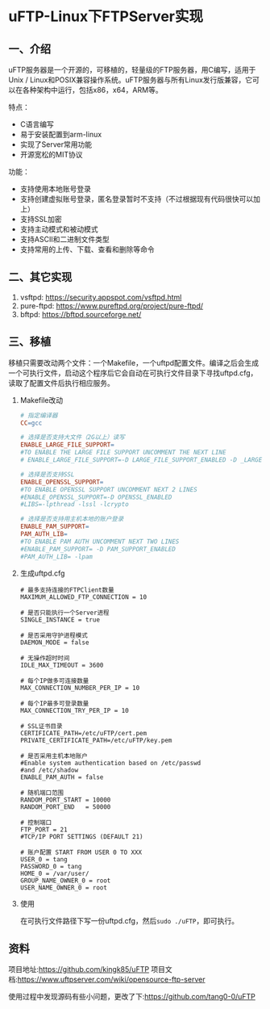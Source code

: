 # uFTP-Linux下FTPServer实现

## 一、介绍

uFTP服务器是一个开源的，可移植的，轻量级的FTP服务器，用C编写，适用于Unix / Linux和POSIX兼容操作系统。uFTP服务器与所有Linux发行版兼容，它可以在各种架构中运行，包括x86，x64，ARM等。

特点：

- C语言编写
- 易于安装配置到arm-linux
- 实现了Server常用功能
- 开源宽松的MIT协议

功能：

- 支持使用本地账号登录
- 支持创建虚拟账号登录，匿名登录暂时不支持（不过根据现有代码很快可以加上）
- 支持SSL加密
- 支持主动模式和被动模式
- 支持ASCII和二进制文件类型
- 支持常用的上传、下载、查看和删除等命令

## 二、其它实现

1. vsftpd: <https://security.appspot.com/vsftpd.html>
2. pure-ftpd: <https://www.pureftpd.org/project/pure-ftpd/>
3. bftpd: <https://bftpd.sourceforge.net/>

## 三、移植

移植只需要改动两个文件：一个Makefile，一个uftpd配置文件。编译之后会生成一个可执行文件，启动这个程序后它会自动在可执行文件目录下寻找uftpd.cfg，读取了配置文件后执行相应服务。

1. Makefile改动
   
   ```makefile
   # 指定编译器
   CC=gcc
   
   # 选择是否支持大文件（2G以上）读写
   ENABLE_LARGE_FILE_SUPPORT=
   #TO ENABLE THE LARGE FILE SUPPORT UNCOMMENT THE NEXT LINE
   # ENABLE_LARGE_FILE_SUPPORT=-D LARGE_FILE_SUPPORT_ENABLED -D _LARGEFILE64_SOURCE
   
   # 选择是否支持SSL
   ENABLE_OPENSSL_SUPPORT=
   #TO ENABLE OPENSSL SUPPORT UNCOMMENT NEXT 2 LINES
   #ENABLE_OPENSSL_SUPPORT=-D OPENSSL_ENABLED
   #LIBS=-lpthread -lssl -lcrypto
   
   # 选择是否支持用主机本地的账户登录
   ENABLE_PAM_SUPPORT=
   PAM_AUTH_LIB=
   #TO ENABLE PAM AUTH UNCOMMENT NEXT TWO LINES
   #ENABLE_PAM_SUPPORT= -D PAM_SUPPORT_ENABLED
   #PAM_AUTH_LIB= -lpam
   ```

2. 生成uftpd.cfg
   
   ```textile
   # 最多支持连接的FTPClient数量
   MAXIMUM_ALLOWED_FTP_CONNECTION = 10
   
   # 是否只能执行一个Server进程
   SINGLE_INSTANCE = true
   
   # 是否采用守护进程模式
   DAEMON_MODE = false
   
   # 无操作超时时间
   IDLE_MAX_TIMEOUT = 3600
   
   # 每个IP做多可连接数量
   MAX_CONNECTION_NUMBER_PER_IP = 10
   
   # 每个IP最多可登录数量
   MAX_CONNECTION_TRY_PER_IP = 10
   
   # SSL证书目录
   CERTIFICATE_PATH=/etc/uFTP/cert.pem
   PRIVATE_CERTIFICATE_PATH=/etc/uFTP/key.pem
   
   # 是否采用主机本地账户
   #Enable system authentication based on /etc/passwd
   #and /etc/shadow
   ENABLE_PAM_AUTH = false
   
   # 随机端口范围
   RANDOM_PORT_START = 10000
   RANDOM_PORT_END   = 50000
   
   # 控制端口
   FTP_PORT = 21
   #TCP/IP PORT SETTINGS (DEFAULT 21)
   
   # 账户配置 START FROM USER 0 TO XXX
   USER_0 = tang
   PASSWORD_0 = tang
   HOME_0 = /var/user/
   GROUP_NAME_OWNER_0 = root
   USER_NAME_OWNER_0 = root
   ```

3. 使用
   
   在可执行文件路径下写一份uftpd.cfg，然后`sudo ./uFTP`，即可执行。

## 资料

项目地址:<https://github.com/kingk85/uFTP>
项目文档:<https://www.uftpserver.com/wiki/opensource-ftp-server>

使用过程中发现源码有些小问题，更改了下:<https://github.com/tang0-0/uFTP>
